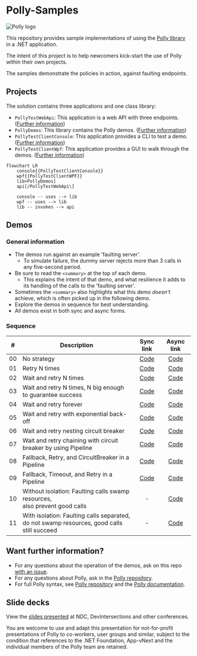 # Polly-Samples

![Polly logo](https://raw.github.com/App-vNext/Polly/main/Polly-Logo.png)

This repository provides sample implementations of using the [Polly library](https://www.github.com/App-vNext/Polly) in a .NET application.

The intent of this project is to help newcomers kick-start the use of Polly within their own projects.

The samples demonstrate the policies in action, against faulting endpoints.

## Projects

The solution contains three applications and one class library:
- `PollyTestWebApi`: This application is a web API with three endpoints. ([Further information](/PollyTestWebApi/README.md))
- `PollyDemos`: This library contains the Polly demos. ([Further information](/PollyDemos/README.md))
- `PollyTestClientConsole`: This application provides a CLI to test a demo. ([Further information](/PollyTestClientConsole/README.md))
- `PollyTestClientWpf`: This application provides a GUI to walk through the demos. ([Further information](/PollyTestClientWpf/README.md))

```mermaid
flowchart LR
    console{{PollyTestClientConsole}}
    wpf{{PollyTestClientWPF}}
    lib>PollyDemos]
    api[/PollyTestWebApi\]

    console -- uses --> lib
    wpf -- uses --> lib
    lib -- invokes --> api
```

## Demos

### General information

- The demos run against an example 'faulting server'.
  - To simulate failure, the dummy server rejects more than 3 calls in any five-second period.
- Be sure to read the `<summary>` at the top of each demo.
  - This explains the intent of that demo, and what resilience it adds to its handling of the calls to the 'faulting server'.
- Sometimes the `<summary>` also highlights what this demo _doesn't_ achieve, which is often picked up in the following demo.
- Explore the demos in sequence for best understanding.
- All demos exist in both sync and async forms.

### Sequence

| # | Description | Sync link | Async link |
| :-: | -- | :-: | :-: |
| 00 | No strategy | [Code](PollyDemos/Sync/Demo00_NoStrategy.cs) | [Code](PollyDemos/Async/AsyncDemo00_NoStrategy.cs) |
| 01 | Retry N times | [Code](PollyDemos/Sync/Demo01_RetryNTimes.cs) | [Code](PollyDemos/Async/AsyncDemo01_RetryNTimes.cs) |
| 02 | Wait and retry N times | [Code](PollyDemos/Sync/Demo02_WaitAndRetryNTimes.cs) | [Code](PollyDemos/Async/AsyncDemo02_WaitAndRetryNTimes.cs) |
| 03 | Wait and retry N times, N big enough to guarantee success | [Code](PollyDemos/Sync/Demo03_WaitAndRetryNTimes_WithEnoughRetries.cs) | [Code](PollyDemos/Async/AsyncDemo03_WaitAndRetryNTimes_WithEnoughRetries.cs) |
| 04 | Wait and retry forever | [Code](PollyDemos/Sync/Demo04_WaitAndRetryForever.cs) | [Code](PollyDemos/Async/AsyncDemo04_WaitAndRetryForever.cs) |
| 05 | Wait and retry with exponential back-off | [Code](PollyDemos/Sync/Demo05_WaitAndRetryWithExponentialBackoff.cs) | [Code](PollyDemos/Async/AsyncDemo05_WaitAndRetryWithExponentialBackoff.cs) |
| 06 | Wait and retry nesting circuit breaker | [Code](PollyDemos/Sync/Demo06_WaitAndRetryNestingCircuitBreaker.cs) | [Code](PollyDemos/Async/AsyncDemo06_WaitAndRetryNestingCircuitBreaker.cs) |
| 07 | Wait and retry chaining with circuit breaker by using Pipeline | [Code](PollyDemos/Sync/Demo07_WaitAndRetryNestingCircuitBreakerUsingPipeline.cs) | [Code](PollyDemos/Async/AsyncDemo07_WaitAndRetryNestingCircuitBreakerUsingPipeline.cs) |
| 08 | Fallback, Retry, and CircuitBreaker in a Pipeline | [Code](PollyDemos/Sync/Demo08_Pipeline-Fallback-WaitAndRetry-CircuitBreaker.cs) | [Code](PollyDemos/Async/AsyncDemo08_Pipeline-Fallback-WaitAndRetry-CircuitBreaker.cs) |
| 09 | Fallback, Timeout, and Retry in a Pipeline | [Code](PollyDemos/Sync/Demo09_Pipeline-Fallback-Timeout-WaitAndRetry.cs) | [Code](PollyDemos/Async/AsyncDemo09_Pipeline-Fallback-Timeout-WaitAndRetry.cs) |
| 10 | Without isolation: Faulting calls swamp resources, <br/>also prevent good calls | - | [Code](PollyDemos/Async/AsyncDemo10_SharedConcurrencyLimiter.cs) |
| 11 | With isolation: Faulting calls separated, <br/>do not swamp resources, good calls still succeed | - | [Code](PollyDemos/Async/AsyncDemo11_MultipleConcurrencyLimiters.cs) |


## Want further information?

- For any questions about the operation of the demos, ask on this repo [with an issue](https://github.com/App-vNext/Polly-Samples/issues/new/choose).
- For any questions about Polly, ask in the [Polly repository](https://www.github.com/App-vNext/Polly/issues/new/choose).
- For full Polly syntax, see [Polly repository]((https://github.com/App-vNext/Polly#readme)) and the [Polly documentation](https://www.pollydocs.org/).

## Slide decks

View the [slides presented](./slides/AppvNext-DotNetFoundation-Polly-DemoSlides-Nov-2019-generic.pptx) at NDC, DevIntersections and other conferences.

You are welcome to use and adapt this presentation for not-for-profit presentations of Polly to co-workers, user groups and similar, subject to the condition that references to the .NET Foundation, App-vNext and the individual members of the Polly team are retained.
